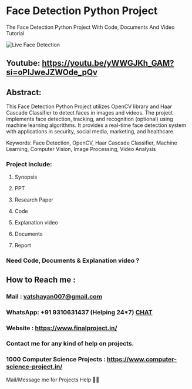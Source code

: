 # Face Detection Python Project
The Face Detection Python Project With Code, Documents And Video Tutorial

![Live Face Detection](https://github.com/user-attachments/assets/f8465190-42bf-485a-8256-b68cf6b93a7f)

## Youtube: https://youtu.be/yWWGJKh_GAM?si=oPIJweJZWOde_pQv

## Abstract: 
This Face Detection Python Project utilizes OpenCV library and Haar Cascade Classifier to detect faces in images and videos. The project implements face detection, tracking, and recognition (optional) using machine learning algorithms. It provides a real-time face detection system with applications in security, social media, marketing, and healthcare.

Keywords: Face Detection, OpenCV, Haar Cascade Classifier, Machine Learning, Computer Vision, Image Processing, Video Analysis

### Project include: 

1. Synopsis

2. PPT

3. Research Paper


4. Code

5. Explanation video

6. Documents

7. Report


### Need Code, Documents & Explanation video ? 

## How to Reach me :

### Mail : vatshayan007@gmail.com 

### WhatsApp: +91 9310631437 (Helping 24*7) **[CHAT](https://wa.me/message/CHWN2AHCPMAZK1)** 

### Website : https://www.finalproject.in/

### Contact me for any kind of help on projects.
### 1000 Computer Science Projects : https://www.computer-science-project.in/


Mail/Message me for Projects Help 🙏🏻
